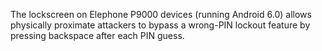 The lockscreen on Elephone P9000 devices (running Android 6.0) allows physically proximate attackers to bypass a wrong-PIN lockout feature by pressing backspace after each PIN guess.